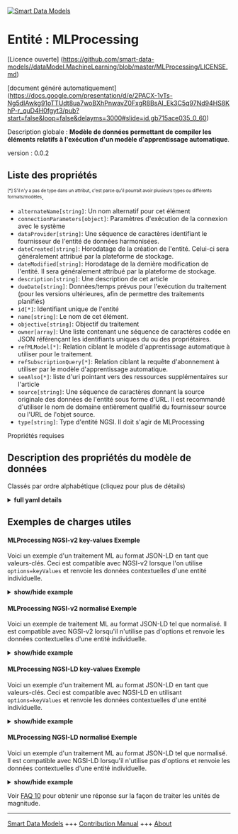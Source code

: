 <!-- 10-Header -->  
[![Smart Data Models](https://smartdatamodels.org/wp-content/uploads/2022/01/SmartDataModels_logo.png "Logo")](https://smartdatamodels.org)  
Entité : MLProcessing  
=====================<!-- /10-Header -->  
<!-- 15-License -->  
[Licence ouverte] (https://github.com/smart-data-models//dataModel.MachineLearning/blob/master/MLProcessing/LICENSE.md)  
[document généré automatiquement] (https://docs.google.com/presentation/d/e/2PACX-1vTs-Ng5dIAwkg91oTTUdt8ua7woBXhPnwavZ0FxgR8BsAI_Ek3C5q97Nd94HS8KhP-r_quD4H0fgyt3/pub?start=false&loop=false&delayms=3000#slide=id.gb715ace035_0_60)  
<!-- /15-License -->  
<!-- 20-Description -->  
Description globale : **Modèle de données permettant de compiler les éléments relatifs à l'exécution d'un modèle d'apprentissage automatique**.  
version : 0.0.2  
<!-- /20-Description -->  
<!-- 30-PropertiesList -->  

## Liste des propriétés  

<sup><sub>[*] S'il n'y a pas de type dans un attribut, c'est parce qu'il pourrait avoir plusieurs types ou différents formats/modèles</sub></sup>.  
- `alternateName[string]`: Un nom alternatif pour cet élément  - `connectionParameters[object]`: Paramètres d'exécution de la connexion avec le système  - `dataProvider[string]`: Une séquence de caractères identifiant le fournisseur de l'entité de données harmonisées.  - `dateCreated[string]`: Horodatage de la création de l'entité. Celui-ci sera généralement attribué par la plateforme de stockage.  - `dateModified[string]`: Horodatage de la dernière modification de l'entité. Il sera généralement attribué par la plateforme de stockage.  - `description[string]`: Une description de cet article  - `dueDate[string]`: Données/temps prévus pour l'exécution du traitement (pour les versions ultérieures, afin de permettre des traitements planifiés)  - `id[*]`: Identifiant unique de l'entité  - `name[string]`: Le nom de cet élément.  - `objective[string]`: Objectif du traitement  - `owner[array]`: Une liste contenant une séquence de caractères codée en JSON référençant les identifiants uniques du ou des propriétaires.  - `refMLModel[*]`: Relation ciblant le modèle d'apprentissage automatique à utiliser pour le traitement.  - `refSubscriptionQuery[*]`: Relation ciblant la requête d'abonnement à utiliser par le modèle d'apprentissage automatique.  - `seeAlso[*]`: liste d'uri pointant vers des ressources supplémentaires sur l'article  - `source[string]`: Une séquence de caractères donnant la source originale des données de l'entité sous forme d'URL. Il est recommandé d'utiliser le nom de domaine entièrement qualifié du fournisseur source ou l'URL de l'objet source.  - `type[string]`: Type d'entité NGSI. Il doit s'agir de MLProcessing  <!-- /30-PropertiesList -->  
<!-- 35-RequiredProperties -->  
Propriétés requises  
<!-- /35-RequiredProperties -->  
<!-- 40-RequiredProperties -->  
<!-- /40-RequiredProperties -->  
<!-- 50-DataModelHeader -->  
## Description des propriétés du modèle de données  
Classés par ordre alphabétique (cliquez pour plus de détails)  
<!-- /50-DataModelHeader -->  
<!-- 60-ModelYaml -->  
<details><summary><strong>full yaml details</strong></summary>    
```yaml  
MLProcessing:    
  description: 'Data model for compilation of the elements about the execution of a machine learning model.'    
  properties:    
    alternateName:    
      description: 'An alternative name for this item'    
      type: string    
      x-ngsi:    
        type: Property    
    connectionParameters:    
      description: 'Parameters for running the connection with the system'    
      properties:    
        port:    
          type: number    
        server:    
          type: string    
        user:    
          type: string    
      type: object    
      x-ngsi:    
        type: Property    
    dataProvider:    
      description: 'A sequence of characters identifying the provider of the harmonised data entity.'    
      type: string    
      x-ngsi:    
        type: Property    
    dateCreated:    
      description: 'Entity creation timestamp. This will usually be allocated by the storage platform.'    
      format: date-time    
      type: string    
      x-ngsi:    
        type: Property    
    dateModified:    
      description: 'Timestamp of the last modification of the entity. This will usually be allocated by the storage platform.'    
      format: date-time    
      type: string    
      x-ngsi:    
        type: Property    
    description:    
      description: 'A description of this item'    
      type: string    
      x-ngsi:    
        type: Property    
    dueDate:    
      description: 'Expected data / time for running the processing (for later versions, to allow planned processings)'    
      format: date-time    
      type: string    
      x-ngsi:    
        type: Property    
    id:    
      anyOf: &mlprocessing_-_properties_-_owner_-_items_-_anyof    
        - description: 'Property. Identifier format of any NGSI entity'    
          maxLength: 256    
          minLength: 1    
          pattern: ^[\w\-\.\{\}\$\+\*\[\]`|~^@!,:\\]+$    
          type: string    
        - description: 'Property. Identifier format of any NGSI entity'    
          format: uri    
          type: string    
      description: 'Unique identifier of the entity'    
      x-ngsi:    
        type: Property    
    name:    
      description: 'The name of this item.'    
      type: string    
      x-ngsi:    
        type: Property    
    objective:    
      description: 'Objective of the processing'    
      type: string    
      x-ngsi:    
        type: Property    
    owner:    
      description: 'A List containing a JSON encoded sequence of characters referencing the unique Ids of the owner(s)'    
      items:    
        anyOf: *mlprocessing_-_properties_-_owner_-_items_-_anyof    
        description: 'Property. Unique identifier of the entity'    
      type: array    
      x-ngsi:    
        type: Property    
    refMLModel:    
      anyOf:    
        - description: 'Property. Identifier format of any NGSI entity'    
          maxLength: 256    
          minLength: 1    
          pattern: ^[\w\-\.\{\}\$\+\*\[\]`|~^@!,:\\]+$    
          type: string    
        - description: 'Property. Identifier format of any NGSI entity'    
          format: uri    
          type: string    
      description: 'Relationship targeting the Machine Learning model to use for the processing'    
      x-ngsi:    
        type: Relationship    
    refSubscriptionQuery:    
      anyOf:    
        - description: 'Property. Identifier format of any NGSI entity'    
          maxLength: 256    
          minLength: 1    
          pattern: ^[\w\-\.\{\}\$\+\*\[\]`|~^@!,:\\]+$    
          type: string    
        - description: 'Property. Identifier format of any NGSI entity'    
          format: uri    
          type: string    
      description: 'Relationship targeting the subscription query to use by the Machine Learning model.'    
      x-ngsi:    
        type: Relationship    
    seeAlso:    
      description: 'list of uri pointing to additional resources about the item'    
      oneOf:    
        - items:    
            format: uri    
            type: string    
          minItems: 1    
          type: array    
        - format: uri    
          type: string    
      x-ngsi:    
        type: Property    
    source:    
      description: 'A sequence of characters giving the original source of the entity data as a URL. Recommended to be the fully qualified domain name of the source provider, or the URL to the source object.'    
      type: string    
      x-ngsi:    
        type: Property    
    type:    
      description: 'NGSI entity type. It has to be MLProcessing'    
      enum:    
        - MLProcessing    
      type: string    
      x-ngsi:    
        type: Property    
  required: []    
  type: object    
  x-derived-from: ""    
  x-disclaimer: 'Redistribution and use in source and binary forms, with or without modification, are permitted  provided that the license conditions are met. Copyleft (c) 2021 Contributors to Smart Data Models Program'    
  x-license-url: https://github.com/smart-data-models/dataModel.MachineLearning/blob/master/MLProcessing/LICENSE.md    
  x-model-schema: https://smart-data-models.github.io/dataModel.MLModel/MLModel/schema.json    
  x-model-tags: ""    
  x-version: 0.0.2    
```  
</details>    
<!-- /60-ModelYaml -->  
<!-- 70-MiddleNotes -->  
<!-- /70-MiddleNotes -->  
<!-- 80-Examples -->  
## Exemples de charges utiles  
#### MLProcessing NGSI-v2 key-values Exemple  
Voici un exemple d'un traitement ML au format JSON-LD en tant que valeurs-clés. Ceci est compatible avec NGSI-v2 lorsque l'on utilise `options=keyValues` et renvoie les données contextuelles d'une entité individuelle.  
<details><summary><strong>show/hide example</strong></summary>    
```json  
{  
  "id":"urn:ngsi-ld:MLProcessing:01",  
  "type":"MLProcessing",  
  "refMLModel": "urn:ngsi-ld:MLModel:01",  
  "refSubscriptionQuery": "urn:ngsi-ld:SubscriptionQuery:01"  
}  
```  
</details>  
#### MLProcessing NGSI-v2 normalisé Exemple  
Voici un exemple de traitement ML au format JSON-LD tel que normalisé. Il est compatible avec NGSI-v2 lorsqu'il n'utilise pas d'options et renvoie les données contextuelles d'une entité individuelle.  
<details><summary><strong>show/hide example</strong></summary>    
```json  
{  
  "id": "urn:ngsi-ld:MLProcessing:01",  
  "type": "MLProcessing",  
  "refMLModel": {  
    "type": "object",  
    "value": "urn:ngsi-ld:MLModel:01"  
  },  
  "refSubscriptionQuery": {  
    "type": "object",  
    "value": "urn:ngsi-ld:SubscriptionQuery:01"  
  }  
}  
```  
</details>  
#### MLProcessing NGSI-LD key-values Exemple  
Voici un exemple d'un traitement ML au format JSON-LD en tant que valeurs-clés. Ceci est compatible avec NGSI-LD en utilisant `options=keyValues` et renvoie les données contextuelles d'une entité individuelle.  
<details><summary><strong>show/hide example</strong></summary>    
```json  
{  
    "id": "urn:ngsi-ld:MLProcessing:01",  
    "type": "MLProcessing",  
    "refMLModel": "urn:ngsi-ld:MLModel:01",  
    "refSubscriptionQuery": "urn:ngsi-ld:SubscriptionQuery:01",  
    "@context": [  
        "https://raw.githubusercontent.com/smart-data-models/dataModel.MachineLearning/master/context.jsonld"  
    ]  
}  
```  
</details>  
#### MLProcessing NGSI-LD normalisé Exemple  
Voici un exemple d'un traitement ML au format JSON-LD tel que normalisé. Il est compatible avec NGSI-LD lorsqu'il n'utilise pas d'options et renvoie les données contextuelles d'une entité individuelle.  
<details><summary><strong>show/hide example</strong></summary>    
```json  
{  
    "id": "urn:ngsi-ld:MLProcessing:01",  
    "type": "MLProcessing",  
    "refMLModel": {  
        "type": "string",  
        "value": "urn:ngsi-ld:MLModel:01"  
    },  
    "refSubscriptionQuery": {  
        "type": "string",  
        "value": "urn:ngsi-ld:SubscriptionQuery:01"  
    },  
    "@context": [  
        "https://raw.githubusercontent.com/smart-data-models/dataModel.MachineLearning/master/context.jsonld"  
    ]  
}  
```  
</details><!-- /80-Examples -->  
<!-- 90-FooterNotes -->  
<!-- /90-FooterNotes -->  
<!-- 95-Units -->  
Voir [FAQ 10](https://smartdatamodels.org/index.php/faqs/) pour obtenir une réponse sur la façon de traiter les unités de magnitude.  
<!-- /95-Units -->  
<!-- 97-LastFooter -->  
---  
[Smart Data Models](https://smartdatamodels.org) +++ [Contribution Manual](https://bit.ly/contribution_manual) +++ [About](https://bit.ly/Introduction_SDM)<!-- /97-LastFooter -->  
